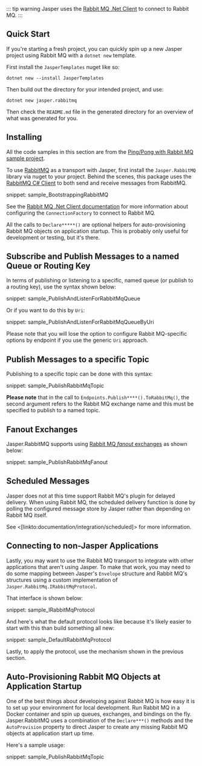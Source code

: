 <!--title:RabbitMQ Transport-->

::: tip warning
Jasper uses the [Rabbit MQ .Net Client](https://www.rabbitmq.com/dotnet.html) to connect to Rabbit MQ. 
:::

## Quick Start

If you're starting a fresh project, you can quickly spin up a new Jasper project using Rabbit MQ with a `dotnet new` template. 

First install the `JasperTemplates` nuget like so:

```
dotnet new --install JasperTemplates
```

Then build out the directory for your intended project, and use:

```
dotnet new jasper.rabbitmq
```

Then check the `README.md` file in the generated directory for an overview of what was generated for you.

## Installing

All the code samples in this section are from the [Ping/Pong with Rabbit MQ sample project](https://github.com/JasperFx/JasperSamples/tree/master/PingPongWithRabbitMQ).

To use [RabbitMQ](http://www.rabbitmq.com/) as a transport with Jasper, first install the `Jasper.RabbitMQ` library via nuget to your project. Behind the scenes, this package uses the [RabbitMQ C# Client](https://www.rabbitmq.com/dotnet.html) to both send and receive messages from RabbitMQ.

snippet: sample_BootstrappingRabbitMQ

See the [Rabbit MQ .Net Client documentation](https://www.rabbitmq.com/dotnet-api-guide.html#connecting) for more information about configuring the `ConnectionFactory` to connect to Rabbit MQ.

All the calls to `Declare*****()` are optional helpers for auto-provisioning Rabbit MQ objects on application startup. This is probably only useful for development or testing, but it's there.


## Subscribe and Publish Messages to a named Queue or Routing Key

In terms of publishing or listening to a specific, named queue (or publish to a routing key), use the syntax shown below:

snippet: sample_PublishAndListenForRabbitMqQueue

Or if you want to do this by `Uri`:

snippet: sample_PublishAndListenForRabbitMqQueueByUri

Please note that you will lose the option to configure Rabbit MQ-specific options by endpoint if you use the generic
`Uri` approach.

## Publish Messages to a specific Topic

Publishing to a specific topic can be done with this syntax:

snippet: sample_PublishRabbitMqTopic

**Please note** that in the call to `Endpoints.Publish****().ToRabbitMq()`, the second argument refers to the Rabbit MQ exchange name
and this must be specified to publish to a named topic.

## Fanout Exchanges

Jasper.RabbitMQ supports using [Rabbit MQ *fanout* exchanges](https://www.tutlane.com/tutorial/rabbitmq/csharp-rabbitmq-fanout-exchange) as shown below:

snippet: sample_PublishRabbitMqFanout

## Scheduled Messages

Jasper does not at this time support Rabbit MQ's plugin for delayed delivery. When using Rabbit MQ, the scheduled delivery function is done by polling the
configured message store by Jasper rather than depending on Rabbit MQ itself.

See <[linkto:documentation/integration/scheduled]> for more information.


## Connecting to non-Jasper Applications

Lastly, you may want to use the Rabbit MQ transport to integrate with other applications that aren't using Jasper. To make that work, you may need to do some
mapping between Jasper's `Envelope` structure and Rabbit MQ's structures using a custom implementation of `Jasper.RabbitMq.IRabbitMqProtocol`.

That interface is shown below:

snippet: sample_IRabbitMqProtocol

And here's what the default protocol looks like because it's likely easier to start with this than build something all new:

snippet: sample_DefaultRabbitMqProtocol

Lastly, to apply the protocol, use the mechanism shown in the previous section.


## Auto-Provisioning Rabbit MQ Objects at Application Startup

One of the best things about developing against Rabbit MQ is how easy it is to set up your environment for local development. Run Rabbit MQ in a Docker container and spin up queues, exchanges, and bindings on the fly. Jasper.RabbitMQ uses a combination of the `Declare***()` methods and the `AutoProvision` property to direct Jasper to create any missing Rabbit MQ objects at application start up time.

Here's a sample usage:

snippet: sample_PublishRabbitMqTopic






